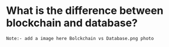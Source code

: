 # What is the difference between blockchain and database?

`Note:- add a image here Bolckchain vs Database.png photo`

